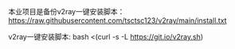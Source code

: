 本业项目是备份v2ray一键安装脚本：https://raw.githubusercontent.com/tsctsc123/v2ray/main/install.txt

v2ray一键安装脚本:
bash <(curl -s -L https://git.io/v2ray.sh)
